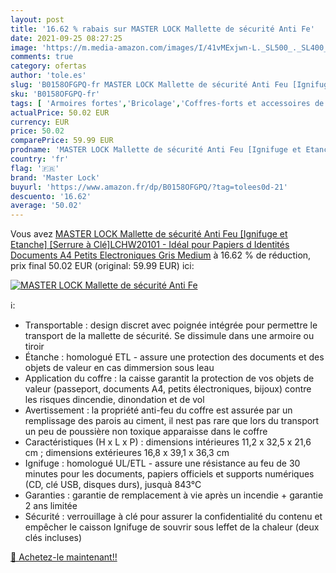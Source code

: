 ```yaml
---
layout: post
title: '16.62 % rabais sur MASTER LOCK Mallette de sécurité Anti Fe'
date: 2021-09-25 08:27:25
image: 'https://m.media-amazon.com/images/I/41vMExjwn-L._SL500_._SL400_.jpg'
comments: true
category: ofertas
author: 'tole.es'
slug: 'B0158OFGPQ-fr MASTER LOCK Mallette de sécurité Anti Feu [Ignifuge et...'
sku: 'B0158OFGPQ-fr'
tags: [ 'Armoires fortes','Bricolage','Coffres-forts et accessoires de coffre-fort pour la maison','Sécurité','master lock', ]
actualPrice: 50.02 EUR
currency: EUR
price: 50.02
comparePrice: 59.99 EUR
prodname: 'MASTER LOCK Mallette de sécurité Anti Feu [Ignifuge et Etanche] [Serrure à Clé]LCHW20101 - Idéal pour Papiers d Identités  Documents A4  Petits Electroniques  Gris  Medium'
country: 'fr'
flag: '🇫🇷'
brand: 'Master Lock'
buyurl: 'https://www.amazon.fr/dp/B0158OFGPQ/?tag=tolees0d-21'
descuento: '16.62'
average: '50.02'
---
```


Vous avez [MASTER LOCK Mallette de sécurité Anti Feu [Ignifuge et Etanche] [Serrure à Clé]LCHW20101 - Idéal pour Papiers d Identités  Documents A4  Petits Electroniques  Gris  Medium](https://www.amazon.fr/dp/B0158OFGPQ/?tag=tolees0d-21)  à  16.62 % de réduction, prix final  50.02 EUR (original: 59.99 EUR) ici:

[![MASTER LOCK Mallette de sécurité Anti Fe](https://m.media-amazon.com/images/I/41vMExjwn-L._SL500_._SL400_.jpg)](https://www.amazon.fr/dp/B0158OFGPQ/?tag=tolees0d-21)

ℹ️:

- Transportable : design discret avec poignée intégrée pour permettre le transport de la mallette de sécurité. Se dissimule dans une armoire ou tiroir
- Étanche : homologué ETL - assure une protection des documents et des objets de valeur en cas dimmersion sous leau
- Application du coffre : la caisse garantit la protection de vos objets de valeur (passeport, documents A4, petits électroniques, bijoux) contre les risques dincendie, dinondation et de vol
- Avertissement : la propriété anti-feu du coffre est assurée par un remplissage des parois au ciment, il nest pas rare que lors du transport un peu de poussière non toxique apparaisse dans le coffre
- Caractéristiques (H x L x P) : dimensions intérieures 11,2 x 32,5 x 21,6 cm ; dimensions extérieures 16,8 x 39,1 x 36,3 cm
- Ignifuge : homologué UL/ETL - assure une résistance au feu de 30 minutes pour les documents, papiers officiels et supports numériques (CD, clé USB, disques durs), jusquà 843°C
- Garanties : garantie de remplacement à vie après un incendie + garantie 2 ans limitée
- Sécurité : verrouillage à clé pour assurer la confidentialité du contenu et empêcher le caisson Ignifuge de souvrir sous leffet de la chaleur (deux clés incluses)

[🛒 Achetez-le maintenant!!](https://www.amazon.fr/dp/B0158OFGPQ/?tag=tolees0d-21)
